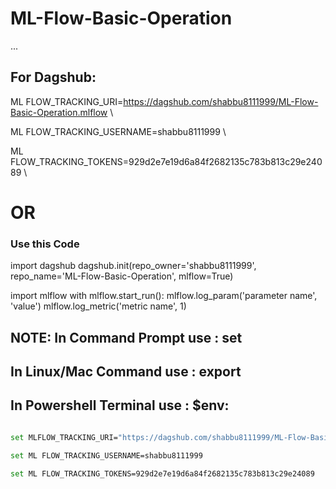 # ML-Flow-Basic-Operation



...
## For Dagshub:

ML FLOW_TRACKING_URI=https://dagshub.com/shabbu8111999/ML-Flow-Basic-Operation.mlflow \

ML FLOW_TRACKING_USERNAME=shabbu8111999 \

ML FLOW_TRACKING_TOKENS=929d2e7e19d6a84f2682135c783b813c29e24089 \


#                                OR                          #

### Use this Code
import dagshub
dagshub.init(repo_owner='shabbu8111999', repo_name='ML-Flow-Basic-Operation', mlflow=True)

import mlflow
with mlflow.start_run():
  mlflow.log_param('parameter name', 'value')
  mlflow.log_metric('metric name', 1)


## NOTE: In Command Prompt use : set 
##       In Linux/Mac Command use : export
##       In Powershell Terminal use : $env:


```bash

set MLFLOW_TRACKING_URI="https://dagshub.com/shabbu8111999/ML-Flow-Basic-Operation.mlflow"

set ML FLOW_TRACKING_USERNAME=shabbu8111999

set ML FLOW_TRACKING_TOKENS=929d2e7e19d6a84f2682135c783b813c29e24089

```